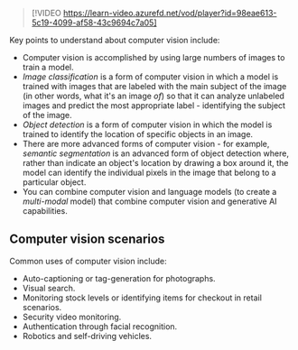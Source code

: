 >[!VIDEO https://learn-video.azurefd.net/vod/player?id=98eae613-5c19-4099-af58-43c9694c7a05]

Key points to understand about computer vision include:

- Computer vision is accomplished by using large numbers of images to train a model.
- *Image classification* is a form of computer vision in which a model is trained with images that are labeled with the main subject of the image (in other words, what it's an image *of*) so that it can analyze unlabeled images and predict the most appropriate label - identifying the subject of the image.
- *Object detection* is a form of computer vision in which the model is trained to identify the location of specific objects in an image.
- There are more advanced forms of computer vision - for example, *semantic segmentation* is an advanced form of object detection where, rather than indicate an object's location by drawing a box around it, the model can identify the individual pixels in the image that belong to a particular object.
- You can combine computer vision and language models (to create a *multi-modal* model) that combine computer vision and generative AI capabilities.

## Computer vision scenarios

Common uses of computer vision include:

- Auto-captioning or tag-generation for photographs.
- Visual search.
- Monitoring stock levels or identifying items for checkout in retail scenarios.
- Security video monitoring.
- Authentication through facial recognition.
- Robotics and self-driving vehicles.
